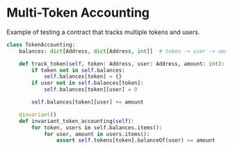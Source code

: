 # Multi-Token Accounting

Example of testing a contract that tracks multiple tokens and users.

```python
class TokenAccounting:
    balances: dict[Address, dict[Address, int]]  # token -> user -> amount

    def track_token(self, token: Address, user: Address, amount: int):
        if token not in self.balances:
            self.balances[token] = {}
        if user not in self.balances[token]:
            self.balances[token][user] = 0

        self.balances[token][user] += amount

    @invariant()
    def invariant_token_accounting(self):
        for token, users in self.balances.items():
            for user, amount in users.items():
                assert self.tokens[token].balanceOf(user) == amount
```